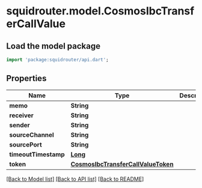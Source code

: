 # squidrouter.model.CosmosIbcTransferCallValue

## Load the model package
```dart
import 'package:squidrouter/api.dart';
```

## Properties
Name | Type | Description | Notes
------------ | ------------- | ------------- | -------------
**memo** | **String** |  | 
**receiver** | **String** |  | 
**sender** | **String** |  | 
**sourceChannel** | **String** |  | 
**sourcePort** | **String** |  | 
**timeoutTimestamp** | [**Long**](Long.md) |  | 
**token** | [**CosmosIbcTransferCallValueToken**](CosmosIbcTransferCallValueToken.md) |  | 

[[Back to Model list]](../README.md#documentation-for-models) [[Back to API list]](../README.md#documentation-for-api-endpoints) [[Back to README]](../README.md)


